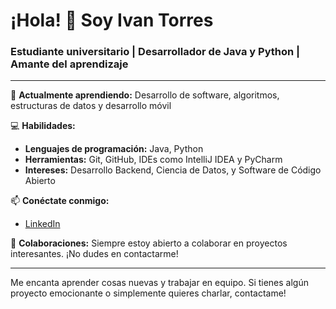 # ¡Hola! 👋 Soy Ivan Torres

### Estudiante universitario | Desarrollador de Java y Python | Amante del aprendizaje

---

🌱 **Actualmente aprendiendo:** Desarrollo de software, algoritmos, estructuras de datos y desarrollo móvil

💻 **Habilidades:**
- **Lenguajes de programación:** Java, Python
- **Herramientas:** Git, GitHub, IDEs como IntelliJ IDEA y PyCharm
- **Intereses:** Desarrollo Backend, Ciencia de Datos, y Software de Código Abierto

📫 **Conéctate conmigo:**
- [LinkedIn](https://www.linkedin.com/in/francisco-ivan-torres-flores-819260306/)

🤝 **Colaboraciones:**
Siempre estoy abierto a colaborar en proyectos interesantes. ¡No dudes en contactarme!

---

Me encanta aprender cosas nuevas y trabajar en equipo. Si tienes algún proyecto emocionante o simplemente quieres charlar, contactame!
